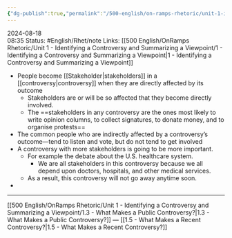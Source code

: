 ```yaml
---
{"dg-publish":true,"permalink":"/500-english/on-ramps-rhetoric/unit-1-identifying-a-controversy-and-summarizing-a-viewpoint/1-4-who-are-the-stakeholders-in-a-controversy/","updated":"2024-08-18T11:14:49.223-05:00"}
---
```


2024-08-18  
08:35
Status: #English/Rhet/note
Links: [[500 English/OnRamps Rhetoric/Unit 1 - Identifying a Controversy and Summarizing a Viewpoint/1 - Identifying a Controversy and Summarizing a Viewpoint\|1 - Identifying a Controversy and Summarizing a Viewpoint]]

- People become [[Stakeholder\|stakeholders]] in a [[controversy\|controversy]] when they are directly affected by its outcome
	- Stakeholders are or will be so affected that they  become directly involved.
	- The ==stakeholders in any controversy are the ones most likely to write opinion columns, to collect signatures, to donate money, and to organise protests==
- The common people who are indirectly affected by a controversy’s outcome—tend to listen and vote, but do not tend to get involved
- A controversy with more stakeholders is going to be more important. 
	- For example the debate about the U.S. healthcare system. 
		- We are all stakeholders in this controversy because we all depend upon doctors, hospitals, and other medical services. 
	- As a result, this controversy will not go away anytime soon.
- 



---
[[500 English/OnRamps Rhetoric/Unit 1 - Identifying a Controversy and Summarizing a Viewpoint/1.3 - What Makes a Public Controversy?\|1.3 - What Makes a Public Controversy?]] — [[1.5 - What Makes a Recent Controversy?\|1.5 - What Makes a Recent Controversy?]]

